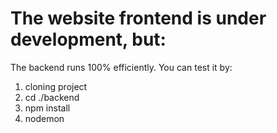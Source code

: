 # The website frontend is under development, but:

The backend runs 100% efficiently. You can test it by:

1. cloning project
2. cd ./backend
3. npm install
4. nodemon
